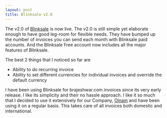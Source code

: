 ```yaml
---
layout: post
title: Blinksale v2.0
---
```


The v2.0 of [Blinksale](http://www.blinksale.com/) is now live. The v2.0 is still simple yet elaborate enough to have good leg-room for flexible needs. They have bumped up the number of invoices you can send each month with Blinksale paid accounts. And the Blinksale Free account now includes all the major features of Blinksale.

The best 2 things that I noticed so far are

* Ability to do recurring invoice
* Ability to set different currencies for individual invoices and override the default currency

I have been using Blinksale for brajeshwar.com invoices since its very early release. I like its simplicity and their no hassle approach. I like it so much that I decided to use it extensively for our Company, [Oinam](http://www.oinam.com/) and have been using it on a regular basis. This takes care of all invoices both domestic and international.
